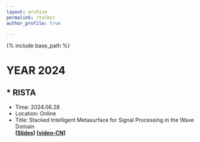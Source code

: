 ```yaml
---
layout: archive
permalink: /talks/
author_profile: true

---
```


{% include base_path %}
# YEAR 2024
## \* RISTA
* Time: 2024.06.28
* Location: Online
* Title: Stacked Intelligent Metasurface for Signal Processing in the Wave Domain<br>
**[[Slides](https://jiancheng-an.github.io/files/RISTA_Jiancheng_20240628_homepage.pdf)]** **[[video-CN](https://www.bilibili.com/video/BV1Tn4y1X7Nf/?spm_id_from=333.337.search-card.all.click&vd_source=784c62eb4bfdca164ca2785870b53335)]**
